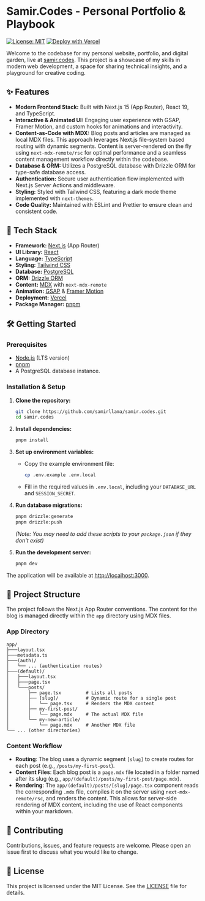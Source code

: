 # Samir.Codes - Personal Portfolio & Playbook

[![License: MIT](https://img.shields.io/badge/License-MIT-blue.svg)](https://opensource.org/licenses/MIT)
[![Deploy with Vercel](https://vercel.com/button)](https://vercel.com/new/clone?repository-url=https%3A%2F%2Fgithub.com%2Fsamirllama%2Fsamir.codes)

Welcome to the codebase for my personal website, portfolio, and digital garden, live at [samir.codes](https://samir.codes). This project is a showcase of my skills in modern web development, a space for sharing technical insights, and a playground for creative coding.

## ✨ Features

*   **Modern Frontend Stack:** Built with Next.js 15 (App Router), React 19, and TypeScript.
*   **Interactive & Animated UI:** Engaging user experience with GSAP, Framer Motion, and custom hooks for animations and interactivity.
*   **Content-as-Code with MDX:** Blog posts and articles are managed as local MDX files. This approach leverages Next.js file-system based routing with dynamic segments. Content is server-rendered on the fly using `next-mdx-remote/rsc` for optimal performance and a seamless content management workflow directly within the codebase.
*   **Database & ORM:** Utilizes a PostgreSQL database with Drizzle ORM for type-safe database access.
*   **Authentication:** Secure user authentication flow implemented with Next.js Server Actions and middleware.
*   **Styling:** Styled with Tailwind CSS, featuring a dark mode theme implemented with `next-themes`.
*   **Code Quality:** Maintained with ESLint and Prettier to ensure clean and consistent code.

## 🚀 Tech Stack

- **Framework:** [Next.js](https://nextjs.org/) (App Router)
- **UI Library:** [React](https://react.dev/)
- **Language:** [TypeScript](https://www.typescriptlang.org/)
- **Styling:** [Tailwind CSS](https://tailwindcss.com/)
- **Database:** [PostgreSQL](https://www.postgresql.org/)
- **ORM:** [Drizzle ORM](https://orm.drizzle.team/)
- **Content:** [MDX](https://mdxjs.com/) with `next-mdx-remote`
- **Animation:** [GSAP](https://greensock.com/gsap/) & [Framer Motion](https://www.framer.com/motion/)
- **Deployment:** [Vercel](https://vercel.com/)
- **Package Manager:** [pnpm](https://pnpm.io/)

## 🛠️ Getting Started

### Prerequisites

- [Node.js](https://nodejs.org/) (LTS version)
- [pnpm](https://pnpm.io/installation)
- A PostgreSQL database instance.

### Installation & Setup

1.  **Clone the repository:**
    ```bash
    git clone https://github.com/samirllama/samir.codes.git
    cd samir.codes
    ```

2.  **Install dependencies:**
    ```bash
    pnpm install
    ```

3.  **Set up environment variables:**
    - Copy the example environment file:
      ```bash
      cp .env.example .env.local
      ```
    - Fill in the required values in `.env.local`, including your `DATABASE_URL` and `SESSION_SECRET`.

4.  **Run database migrations:**
    ```bash
    pnpm drizzle:generate
    pnpm drizzle:push
    ```
    *(Note: You may need to add these scripts to your `package.json` if they don't exist)*

5.  **Run the development server:**
    ```bash
    pnpm dev
    ```

The application will be available at [http://localhost:3000](http://localhost:3000).

## 📁 Project Structure

The project follows the Next.js App Router conventions. The content for the blog is managed directly within the `app` directory using MDX files.

### App Directory
```
app/
├───layout.tsx
├───metadata.ts
├───(auth)/
│   └── ... (authentication routes)
├───(default)/
│   ├───layout.tsx
│   ├───page.tsx
│   └───posts/
│       ├── page.tsx         # Lists all posts
│       ├── [slug]/          # Dynamic route for a single post
│       │   └── page.tsx     # Renders the MDX content
│       ├── my-first-post/
│       │   └── page.mdx     # The actual MDX file
│       └── my-new-article/
│           └── page.mdx     # Another MDX file
└── ... (other directories)
```

### Content Workflow

-   **Routing**: The blog uses a dynamic segment `[slug]` to create routes for each post (e.g., `/posts/my-first-post`).
-   **Content Files**: Each blog post is a `page.mdx` file located in a folder named after its slug (e.g., `app/(default)/posts/my-first-post/page.mdx`).
-   **Rendering**: The `app/(default)/posts/[slug]/page.tsx` component reads the corresponding `.mdx` file, compiles it on the server using `next-mdx-remote/rsc`, and renders the content. This allows for server-side rendering of MDX content, including the use of React components within your markdown.

## 🤝 Contributing

Contributions, issues, and feature requests are welcome. Please open an issue first to discuss what you would like to change.

## 📄 License

This project is licensed under the MIT License. See the [LICENSE](LICENSE) file for details.
